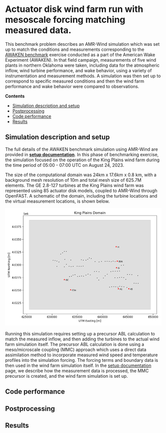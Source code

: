 <!-- This file is automatically compiled into the website. Please copy linked files into .website_src/ paths to enable website rendering -->

# Actuator disk wind farm run with mesoscale forcing matching measured data.

This benchmark problem describes an AMR-Wind simulation which was set up to match the conditions and measurements corresponding to the [AWAKEN benchmark](https://awaken-benchmark.readthedocs.io/en/latest/) exercise conducted as a part of the American Wake Experiment (AWAKEN).  In that field campaign, measurements of five wind plants in northern Oklahoma were taken, including data for the atmospheric inflow, wind turbine performance, and wake behavior, using a variety of instrumentation and measurement methods.  A simulation was then set up to correspond to specific measured conditions and then the wind farm performance and wake behavior were compared to observations.


**Contents**

- [Simulation description and setup](#simulation-description-and-setup)
- [Postprocessing](#postprocessing)
- [Code performance](#code-performance)
- [Results](#results)

## Simulation description and setup

The full details of the AWAKEN benchmark simulation using AMR-Wind are provided in [**setup documentation**](setup/README.md).  In this phase of benchmarking exercise, the simulation focused on the operation of the King Plains wind farm during the time period of 05:00 - 07:00 UTC on August 24, 2023.

The size of the computational domain was 24km x 17.6km x 0.8 km, with a background mesh resolution of 10m and total mesh size of 625.7M elements.  The GE 2.8-127 turbines at the King Plains wind farm was represented using 85 actuator disk models, coupled to AMR-Wind through OpenFAST.  A schematic of the domain, including the turbine locations and the virtual measurement locations, is shown below.

![domain](setup/KP_Domain_lidar.png)

Running this simulation requires setting up a precursor ABL calculation to match the measured inflow, and then adding the turbines to the actual wind farm simulation itself.  The precursor ABL calculation is done using a meso/microscale coupling (MMC) approach which uses a direct data assimilation method to incorporate measured wind speed and temperature profiles into the simulation forcing.  The forcing terms and boundary data is then used in the wind farm simulation itself.  In the [setup documentation](setup/README.md) page, we describe how the measurement data is processed, the MMC precursor is created, and the wind farm simulation is set up.

## Code performance

## Postprocessing

## Results

